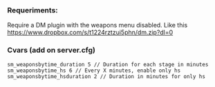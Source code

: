 ### Requeriments:

Require a DM plugin with the weapons menu disabled. Like this https://www.dropbox.com/s/t1224rztzui5phn/dm.zip?dl=0


### Cvars (add on server.cfg)
```
sm_weaponsbytime_duration 5 // Duration for each stage in minutes
sm_weaponsbytime_hs 6 // Every X minutes, enable only hs
sm_weaponsbytime_hsduration 2 // Duration in minutes for only hs
```
